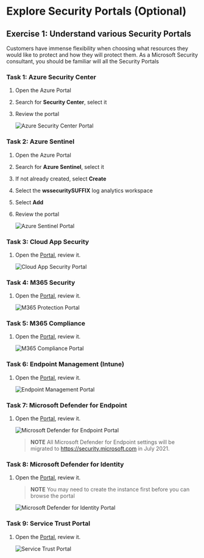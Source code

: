 # Explore Security Portals (Optional)

## Exercise 1: Understand various Security Portals

Customers have immense flexibility when choosing what resources they would like to protect and how they will protect them. As a Microsoft Security consultant, you should be familiar will all the Security Portals

### Task 1: Azure Security Center

1. Open the Azure Portal
2. Search for **Security Center**, select it
3. Review the portal

    ![Azure Security Center Portal](./media/portal_azure_security_center.png "Azure Security Center Portal")

### Task 2: Azure Sentinel

1. Open the Azure Portal
2. Search for **Azure Sentinel**, select it
3. If not already created, select **Create**
4. Select the **wssecuritySUFFIX** log analytics workspace
5. Select **Add**
6. Review the portal

    ![Azure Sentinel Portal](./media/portal_azure_sentinel.png "Azure Sentinel Portal")

### Task 3: Cloud App Security

1. Open the [Portal](https://portal.cloudappsecurity.com/), review it.

    ![Cloud App Security Portal](./media/portal_cloud_app_security.png "Cloud App Security Portal")

### Task 4: M365 Security

1. Open the [Portal](https://protection.office.com/homepage), review it.

    ![M365 Protection Portal](./media/portal_m365_protection.png "M365 Protection Portal")

### Task 5: M365 Compliance

1. Open the [Portal](https://compliance.microsoft.com/homepage), review it.

    ![M365 Compliance Portal](./media/portal_m365_protection.png "M365 Compliance Portal")

### Task 6: Endpoint Management (Intune)

1. Open the [Portal](https://endpoint.microsoft.com), review it.

    ![Endpoint Management Portal](./media/portal_endpoint_management.png "Endpoint Management Portal")

### Task 7: Microsoft Defender for Endpoint

1. Open the [Portal](https://securitycenter.microsoft.com), review it.

    ![Microsoft Defender for Endpoint Portal](./media/portal_defender_endpoint.png "Microsoft Defender for Endpoint Portal")

    > **NOTE** All Microsoft Defender for Endpoint settings will be migrated to https://security.microsoft.com in July 2021.

### Task 8: Microsoft Defender for Identity

1. Open the [Portal](https://portal.atp.azure.com/), review it.

    > **NOTE** You may need to create the instance first before you can browse the portal

    ![Microsoft Defender for Identity Portal](./media/portal_defender_identity.png "Microsoft Defender for Identity Portal")

### Task 9: Service Trust Portal

1. Open the [Portal](https://servicetrust.microsoft.com/), review it.

    ![Service Trust Portal](./media/portal_service_trust.png "Service Trust Portal")
